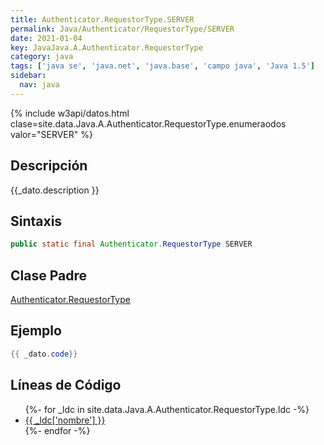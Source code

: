 ```yaml
---
title: Authenticator.RequestorType.SERVER
permalink: Java/Authenticator/RequestorType/SERVER
date: 2021-01-04
key: JavaJava.A.Authenticator.RequestorType
category: java
tags: ['java se', 'java.net', 'java.base', 'campo java', 'Java 1.5']
sidebar: 
  nav: java
---
```


{% include w3api/datos.html clase=site.data.Java.A.Authenticator.RequestorType.enumeraodos valor="SERVER" %}

## Descripción
{{_dato.description }}

## Sintaxis
~~~java
public static final Authenticator.RequestorType SERVER
~~~

## Clase Padre
[Authenticator.RequestorType](/Java/Authenticator/RequestorType/)

## Ejemplo
~~~java
{{ _dato.code}}
~~~

## Líneas de Código
<ul>
{%- for _ldc in site.data.Java.A.Authenticator.RequestorType.ldc -%}
   <li>
       <a href="{{_ldc['url'] }}">{{ _ldc['nombre'] }}</a>
   </li>
{%- endfor -%}
</ul>
